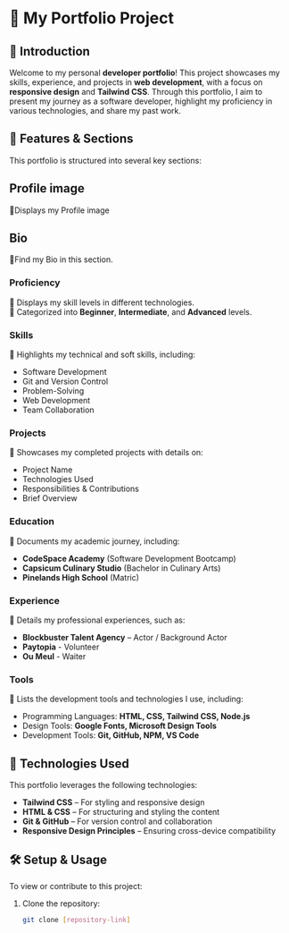 # 🎨 My Portfolio Project

## 🌟 Introduction
Welcome to my personal **developer portfolio**! This project showcases my skills, experience, and projects in **web development**, with a focus on **responsive design** and **Tailwind CSS**. Through this portfolio, I aim to present my journey as a software developer, highlight my proficiency in various technologies, and share my past work.

## 📜 Features & Sections
This portfolio is structured into several key sections:

## **Profile image**
🔹Displays my Profile image

## **Bio**
🔹Find my Bio in this section.

### **Proficiency**
🔹 Displays my skill levels in different technologies.  
🔹 Categorized into **Beginner**, **Intermediate**, and **Advanced** levels.  

### **Skills**
🔹 Highlights my technical and soft skills, including:  
   - Software Development  
   - Git and Version Control  
   - Problem-Solving  
   - Web Development  
   - Team Collaboration  

### **Projects**
🔹 Showcases my completed projects with details on:  
   - Project Name  
   - Technologies Used  
   - Responsibilities & Contributions  
   - Brief Overview  

### **Education**
🔹 Documents my academic journey, including:  
   - **CodeSpace Academy** (Software Development Bootcamp)  
   - **Capsicum Culinary Studio** (Bachelor in Culinary Arts)  
   - **Pinelands High School** (Matric)  

### **Experience**
🔹 Details my professional experiences, such as:  
   - **Blockbuster Talent Agency** – Actor / Background Actor  
   - **Paytopia** - Volunteer
   - **Ou Meul** - Waiter  

### **Tools**
🔹 Lists the development tools and technologies I use, including:  
   - Programming Languages: **HTML, CSS, Tailwind CSS, Node.js**  
   - Design Tools: **Google Fonts, Microsoft Design Tools**  
   - Development Tools: **Git, GitHub, NPM, VS Code**  

## 🚀 Technologies Used
This portfolio leverages the following technologies:
- **Tailwind CSS** – For styling and responsive design  
- **HTML & CSS** – For structuring and styling the content  
- **Git & GitHub** – For version control and collaboration  
- **Responsive Design Principles** – Ensuring cross-device compatibility  

## 🛠️ Setup & Usage
To view or contribute to this project:
1. Clone the repository:
   ```sh
   git clone [repository-link]